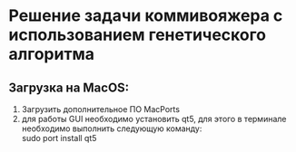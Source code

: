 # Решение задачи коммивояжера с использованием генетического алгоритма
## Загрузка на MacOS:
1. Загрузить дополнительное ПО MacPorts
2. для работы GUI необходимо установить qt5, для этого в терминале необходимо выполнить следующую команду:  
   sudo port install qt5
